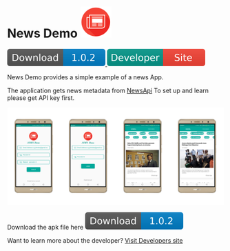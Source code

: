 
# News Demo  ![Alt text](app/src/main/res/drawable-ldpi/app_icon.png?raw=true "App Icon")
[ ![Download](screenshots/download.svg) ](latest-apk/news_demo_1.0.2.apk?raw=true)     [ ![Visit Developer](screenshots/developer.svg) ](http://resume.jswiftdev.com)


News Demo provides a simple example of a news App.


The application gets news metadata from [NewsApi](https://newsapi.org/)
To set up and learn please get API key first.

![Alt text](screenshots/master.png?raw=true  "Demo")

Download the apk file here [ ![Download](screenshots/download.svg) ](latest-apk/news_demo_1.0.2.apk?raw=true)


Want to learn more about the developer? [Visit Developers site](https://jamesgathu.com)

